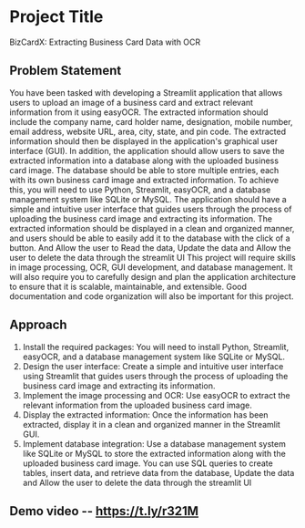 # Project Title
BizCardX: Extracting Business Card Data with OCR
## Problem Statement
You have been tasked with developing a Streamlit application that allows users to upload an image of a business card and extract relevant information from it using easyOCR. The extracted information should include the company name, card holder name, designation, mobile number, email address, website URL, area, city, state, and pin code. The extracted information should then be displayed in the application's graphical user interface (GUI).
In addition, the application should allow users to save the extracted information into a database along with the uploaded business card image. The database should be able to store multiple entries, each with its own business card image and extracted information.
To achieve this, you will need to use Python, Streamlit, easyOCR, and a database management system like SQLite or MySQL. The application should have a simple and intuitive user interface that guides users through the process of uploading the business card image and extracting its information. The extracted information should be displayed in a clean and organized manner, and users should be able to easily add it to the database with the click of a button. And Allow the user to Read the data, Update the data and Allow the user to delete the data through the streamlit UI
This project will require skills in image processing, OCR, GUI development, and database management. It will also require you to carefully design and plan the application architecture to ensure that it is scalable, maintainable, and extensible. Good documentation and code organization will also be important for this project.
## Approach
1. Install the required packages: You will need to install Python, Streamlit, easyOCR, and a database management system like SQLite or MySQL.
2. Design the user interface: Create a simple and intuitive user interface using Streamlit that guides users through the process of uploading the business card image and extracting its information.
3. Implement the image processing and OCR: Use easyOCR to extract the relevant information from the uploaded business card image.
4. Display the extracted information: Once the information has been extracted, display it in a clean and organized manner in the Streamlit GUI.
5. Implement database integration: Use a database management system like SQLite or MySQL to store the extracted information along with the uploaded business card image. You can use SQL queries to create tables, insert data, and retrieve data from the database, Update the data and Allow the user to delete the data through the streamlit UI
## Demo video -- https://t.ly/r321M
